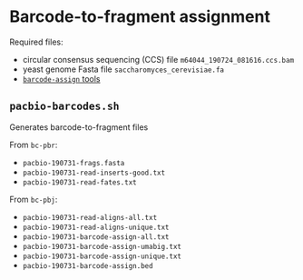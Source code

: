 # Barcode-to-fragment assignment

Required files:
* circular consensus sequencing (CCS) file `m64044_190724_081616.ccs.bam`
* yeast genome Fasta file `saccharomyces_cerevisiae.fa`
* [`barcode-assign` tools](https://github.com/ingolia-lab/barcode-assign)

## `pacbio-barcodes.sh`

Generates barcode-to-fragment files

From `bc-pbr`:
* `pacbio-190731-frags.fasta`
* `pacbio-190731-read-inserts-good.txt`
* `pacbio-190731-read-fates.txt`

From `bc-pbj`:
* `pacbio-190731-read-aligns-all.txt`
* `pacbio-190731-read-aligns-unique.txt`
* `pacbio-190731-barcode-assign-all.txt`
* `pacbio-190731-barcode-assign-umabig.txt`
* `pacbio-190731-barcode-assign-unique.txt`
* `pacbio-190731-barcode-assign.bed`

